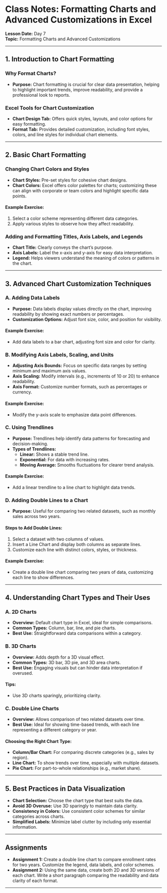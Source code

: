 # Class Notes: Formatting Charts and Advanced Customizations in Excel

**Lesson Date:** Day 7  
**Topic:** Formatting Charts and Advanced Customizations

---

## 1. Introduction to Chart Formatting

### Why Format Charts?
- **Purpose:** Chart formatting is crucial for clear data presentation, helping to highlight important trends, improve readability, and provide a professional look to reports.
  
### Excel Tools for Chart Customization
- **Chart Design Tab:** Offers quick styles, layouts, and color options for easy formatting.
- **Format Tab:** Provides detailed customization, including font styles, colors, and line styles for individual chart elements.

---

## 2. Basic Chart Formatting

### Changing Chart Colors and Styles
- **Chart Styles:** Pre-set styles for cohesive chart designs.
- **Chart Colors:** Excel offers color palettes for charts; customizing these can align with corporate or team colors and highlight specific data points.

#### Example Exercise:
1. Select a color scheme representing different data categories.
2. Apply various styles to observe how they affect readability.

### Adding and Formatting Titles, Axis Labels, and Legends
- **Chart Title:** Clearly conveys the chart’s purpose.
- **Axis Labels:** Label the x-axis and y-axis for easy data interpretation.
- **Legend:** Helps viewers understand the meaning of colors or patterns in the chart.

---

## 3. Advanced Chart Customization Techniques

### A. Adding Data Labels
- **Purpose:** Data labels display values directly on the chart, improving readability by showing exact numbers or percentages.
- **Customization Options:** Adjust font size, color, and position for visibility.

#### Example Exercise:
- Add data labels to a bar chart, adjusting font size and color for clarity.

### B. Modifying Axis Labels, Scaling, and Units
- **Adjusting Axis Bounds:** Focus on specific data ranges by setting minimum and maximum axis values.
- **Axis Scaling:** Modify intervals (e.g., increments of 10 or 20) to enhance readability.
- **Axis Format:** Customize number formats, such as percentages or currency.

#### Example Exercise:
- Modify the y-axis scale to emphasize data point differences.

### C. Using Trendlines
- **Purpose:** Trendlines help identify data patterns for forecasting and decision-making.
- **Types of Trendlines:**
  - **Linear:** Shows a stable trend line.
  - **Exponential:** For data with increasing rates.
  - **Moving Average:** Smooths fluctuations for clearer trend analysis.

#### Example Exercise:
- Add a linear trendline to a line chart to highlight data trends.

### D. Adding Double Lines to a Chart
- **Purpose:** Useful for comparing two related datasets, such as monthly sales across two years.
  
#### Steps to Add Double Lines:
1. Select a dataset with two columns of values.
2. Insert a Line Chart and display both columns as separate lines.
3. Customize each line with distinct colors, styles, or thickness.

#### Example Exercise:
- Create a double line chart comparing two years of data, customizing each line to show differences.

---

## 4. Understanding Chart Types and Their Uses

### A. 2D Charts
- **Overview:** Default chart type in Excel, ideal for simple comparisons.
- **Common Types:** Column, bar, line, and pie charts.
- **Best Use:** Straightforward data comparisons within a category.

### B. 3D Charts
- **Overview:** Adds depth for a 3D visual effect.
- **Common Types:** 3D bar, 3D pie, and 3D area charts.
- **Best Use:** Engaging visuals but can hinder data interpretation if overused.

#### Tips:
- Use 3D charts sparingly, prioritizing clarity.

### C. Double Line Charts
- **Overview:** Allows comparison of two related datasets over time.
- **Best Use:** Ideal for showing time-based trends, with each line representing a different category or year.

#### Choosing the Right Chart Type:
- **Column/Bar Chart:** For comparing discrete categories (e.g., sales by region).
- **Line Chart:** To show trends over time, especially with multiple datasets.
- **Pie Chart:** For part-to-whole relationships (e.g., market share).

---

## 5. Best Practices in Data Visualization

- **Chart Selection:** Choose the chart type that best suits the data.
- **Avoid 3D Overuse:** Use 3D sparingly to maintain data clarity.
- **Consistency in Colors:** Use consistent color schemes for similar categories across charts.
- **Simplified Labels:** Minimize label clutter by including only essential information.

---

## Assignments

- **Assignment 1:** Create a double line chart to compare enrollment rates for two years. Customize the legend, data labels, and color schemes.
- **Assignment 2:** Using the same data, create both 2D and 3D versions of each chart. Write a short paragraph comparing the readability and data clarity of each format.

--- 
